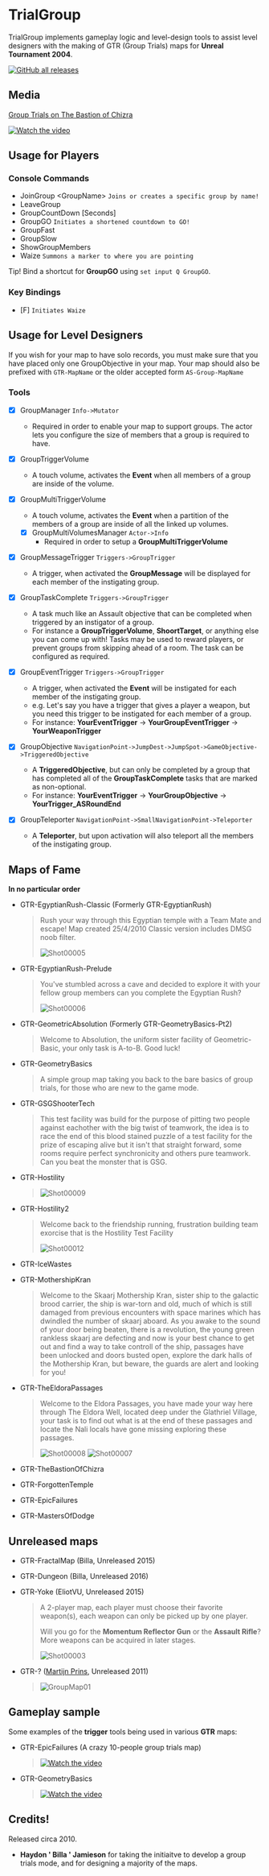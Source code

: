 # TrialGroup

TrialGroup implements gameplay logic and level-design tools to assist level designers with the making of GTR (Group Trials) maps for **Unreal Tournament 2004**. 

[![GitHub all releases](https://img.shields.io/github/downloads/EliteTrials/UT2004-TrialGroup/total)](https://github.com/EliteTrials/UT2004-TrialGroup/releases)

## Media

[Group Trials on The Bastion of Chizra](https://youtu.be/-ebO_Sb1clA)

[![Watch the video](https://img.youtube.com/vi/-ebO_Sb1clA/maxresdefault.jpg)](https://youtu.be/-ebO_Sb1clA)
  
## Usage for Players

### Console Commands

- JoinGroup \<GroupName\> `Joins or creates a specific group by name!`
- LeaveGroup
- GroupCountDown [Seconds]
- GroupGO `Initiates a shortened countdown to GO!`
- GroupFast
- GroupSlow
- ShowGroupMembers
- Waize `Summons a marker to where you are pointing`

Tip! Bind a shortcut for **GroupGO** using `set input Q GroupGO`.

### Key Bindings

- [F] `Initiates Waize`

## Usage for Level Designers

If you wish for your map to have solo records, you must make sure that you have placed only one GroupObjective in your map. Your map should also be prefixed with `GTR-MapName` or the older accepted form `AS-Group-MapName`

### Tools

- [x] GroupManager `Info->Mutator`
  - Required in order to enable your map to support groups. The actor lets you configure the size of members that a group is required to have.

- [x] GroupTriggerVolume
  - A touch volume, activates the **Event** when all members of a group are inside of the volume.
        
- [x] GroupMultiTriggerVolume
  - A touch volume, activates the **Event** when a partition of the members of a group are inside of all the linked up volumes.

  - [x] GroupMultiVolumesManager `Actor->Info`
    - Required in order to setup a **GroupMultiTriggerVolume**
    
- [x] GroupMessageTrigger `Triggers->GroupTrigger`
  - A trigger, when activated the **GroupMessage** will be displayed for each member of the instigating group.
  
- [x] GroupTaskComplete `Triggers->GroupTrigger`
  - A task much like an Assault objective that can be completed when triggered by an instigator of a group.
  - For instance a **GroupTriggerVolume**, **ShoortTarget**, or anything else you can come up with!
        Tasks may be used to reward players, or prevent groups from skipping ahead of a room.
        The task can be configured as required.   
  
- [x] GroupEventTrigger `Triggers->GroupTrigger`
  - A trigger, when activated the **Event** will be instigated for each member of the instigating group.
  - e.g. Let's say you have a trigger that gives a player a weapon, but you need this trigger to be instigated for each member of a group.
  - For instance: **YourEventTrigger** -> **YourGroupEventTrigger** -> **YourWeaponTrigger**

- [x] GroupObjective `NavigationPoint->JumpDest->JumpSpot->GameObjective->TriggeredObjective`
  - A **TriggeredObjective**, but can only be completed by a group that has completed all of the **GroupTaskComplete** tasks that are marked as non-optional.
  - For instance: **YourEventTrigger** -> **YourGroupObjective** -> **YourTrigger_ASRoundEnd**
        
- [x] GroupTeleporter `NavigationPoint->SmallNavigationPoint->Teleporter`
  - A **Teleporter**, but upon activation will also teleport all the members of the instigating group.

## Maps of Fame

**In no particular order**

- GTR-EgyptianRush-Classic (Formerly GTR-EgyptianRush)
  > Rush your way through this Egyptian temple with a Team Mate and escape! Map created 25/4/2010 Classic version includes DMSG noob filter.
  >
  >  ![Shot00005](https://user-images.githubusercontent.com/808593/223332791-d20065e6-c9e4-416a-aa2b-12223b7eb17b.png)
  
- GTR-EgyptianRush-Prelude
  > You've stumbled across a cave and decided to explore it with your fellow group members can you complete the Egyptian Rush?
  >
  > ![Shot00006](https://user-images.githubusercontent.com/808593/223332845-5fd41af9-96e2-484b-b70c-05e2ec2cab70.png)

- GTR-GeometricAbsolution (Formerly GTR-GeometryBasics-Pt2)
  > Welcome to Absolution, the uniform sister facility of Geometric-Basic, your only task is A-to-B. Good luck!
 
- GTR-GeometryBasics
  > A simple group map taking you back to the bare basics of group trials, for those who are new to the game mode.
  
- GTR-GSGShooterTech
  > This test facility was build for the purpose of pitting two people against eachother with the big twist of teamwork, the idea is to race the end of this blood stained puzzle of a test facility for the prize of escaping alive but it isn't that straight forward, some rooms require perfect synchronicity and others pure teamwork. Can you beat the monster that is GSG.
   
- GTR-Hostility
  > ![Shot00009](https://user-images.githubusercontent.com/808593/223341160-e9145a62-63c2-4931-90f4-4309507e6d29.png)


- GTR-Hostility2
  > Welcome back to the friendship running, frustration building team exorcise that is the Hostility Test Facility
  > 
  > ![Shot00012](https://user-images.githubusercontent.com/808593/223341206-ab6b4bc2-bf78-4b61-9c10-b2f547cdba0a.png)

- GTR-IceWastes

- GTR-MothershipKran
  > Welcome to the Skaarj Mothership Kran, sister ship to the galactic brood carrier, the ship is war-torn and old, much of which is still damaged from previous encounters with space marines which has dwindled the number of skaarj aboard. As you awake to the sound of your door being beaten, there is a revolution, the young green rankless skaarj are defecting and now is your best chance to get out and find a way to take controll of the ship, passages have been unlocked and doors busted open, explore the dark halls of the Mothership Kran, but beware, the guards are alert and looking for you!

- GTR-TheEldoraPassages
  > Welcome to the Eldora Passages, you have made your way here through The Eldora Well, located deep under the Glathriel Village, your task is to find out what is at the end of these passages and locate the Nali locals have gone missing exploring these passages.
  >
  > ![Shot00008](https://user-images.githubusercontent.com/808593/223337333-0a5001ba-e3ac-4f14-bf74-53b348549c10.png) ![Shot00007](https://user-images.githubusercontent.com/808593/223337344-edd8c9f1-c41a-4fdb-b445-7ae1ed4ed29d.png)

- GTR-TheBastionOfChizra

- GTR-ForgottenTemple

- GTR-EpicFailures

- GTR-MastersOfDodge

## Unreleased maps

- GTR-FractalMap (Billa, Unreleased 2015)

- GTR-Dungeon (Billa, Unreleased 2016)

- GTR-Yoke (EliotVU, Unreleased 2015)
  > A 2-player map, each player must choose their favorite weapon(s), each weapon can only be picked up by one player.
  >
  > Will you go for the **Momentum Reflector Gun** or the **Assault Rifle**? More weapons can be acquired in later stages.
  >
  > ![Shot00003](https://user-images.githubusercontent.com/808593/223329499-862d94a9-2e9d-4442-9526-0697d5dd7041.png)
  
- GTR-? ([Martijn Prins](http://www.martijnprins.com/level-design/), Unreleased 2011)
  > ![GroupMap01](https://user-images.githubusercontent.com/808593/223343122-5efb685a-57da-4214-9470-52ec36ff9a54.jpg)  

## Gameplay sample

Some examples of the **trigger** tools being used in various **GTR** maps:

- GTR-EpicFailures (A crazy 10-people group trials map)
  > [![Watch the video](https://img.youtube.com/vi/cVDr_BNKmC4/hqdefault.jpg)](https://youtu.be/cVDr_BNKmC4)

- GTR-GeometryBasics
  > [![Watch the video](https://img.youtube.com/vi/yfIcML7SpyU/hqdefault.jpg)](https://youtu.be/yfIcML7SpyU)

## Credits!

Released circa 2010.

- **Haydon ' Billa ' Jamieson** for taking the initiaitve to develop a group trials mode, and for designing a majority of the maps.
